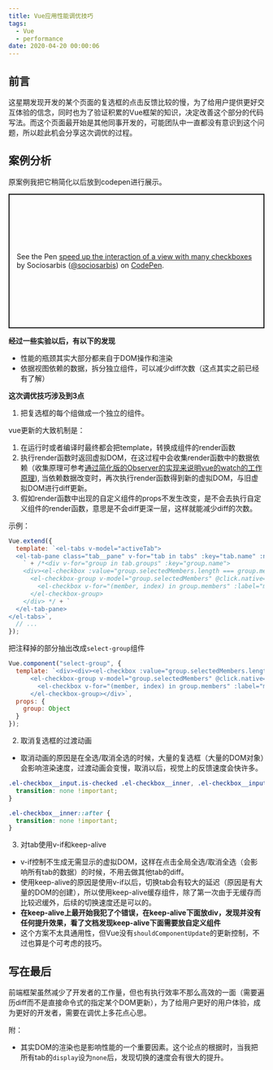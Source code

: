 ```yaml
---
title: Vue应用性能调优技巧
tags:
  - Vue
  - performance
date: 2020-04-20 00:00:06
---
```

## 前言
这星期发现开发的某个页面的复选框的点击反馈比较的慢，为了给用户提供更好交互体验的信念，同时也为了验证积累的Vue框架的知识，决定改善这个部分的代码写法。而这个页面最开始是其他同事开发的，可能团队中一直都没有意识到这个问题，所以趁此机会分享这次调优的过程。

## 案例分析
原案例我把它稍简化以后放到codepen进行展示。

<p class="codepen" data-height="265" data-theme-id="light" data-default-tab="js,result" data-user="sociosarbis" data-slug-hash="ExVyppE" style="height: 265px; box-sizing: border-box; display: flex; align-items: center; justify-content: center; border: 2px solid; margin: 1em 0; padding: 1em;" data-pen-title="speed up the interaction of a view with many checkboxes">
  <span>See the Pen <a href="https://codepen.io/sociosarbis/pen/ExVyppE">
  speed up the interaction of a view with many checkboxes</a> by Sociosarbis (<a href="https://codepen.io/sociosarbis">@sociosarbis</a>)
  on <a href="https://codepen.io">CodePen</a>.</span>
</p>
<script async src="https://static.codepen.io/assets/embed/ei.js"></script>

**经过一些实验以后，有以下的发现**
* 性能的瓶颈其实大部分都来自于DOM操作和渲染
* 依据视图依赖的数据，拆分独立组件，可以减少diff次数（这点其实之前已经有了解）

**这次调优技巧涉及到3点**
1. 把复选框的每个组做成一个独立的组件。

vue更新的大致机制是：
1. 在运行时或者编译时最终都会把template，转换成组件的render函数
2. 执行render函数时返回虚拟DOM，在这过程中会收集render函数中的数据依赖（收集原理可参考[通过简化版的Observer的实现来说明vue的watch的工作原理](https://sociosarbis.github.io/study-memo/2018/11/11/simple-implementation-of-observer-to-illustrate-how-vue-watcher-works/)), 当依赖数据改变时，再次执行render函数得到新的虚拟DOM，与旧虚拟DOM进行diff更新。
3. 假如render函数中出现的自定义组件的props不发生改变，是不会去执行自定义组件的render函数，意思是不会diff更深一层，这样就能减少diff的次数。

示例：

```js
Vue.extend({
  template: `<el-tabs v-model="activeTab">
  <el-tab-pane class="tab__pane" v-for="tab in tabs" :key="tab.name" :name="tab.name" :label="tab.name + '(' + tabCount(tab) +')'">
    ` + /*<div v-for="group in tab.groups" :key="group.name">
    <div><el-checkbox :value="group.selectedMembers.length === group.members.length" @input="group.selectedMembers = $event ? group.members : []" @click.native="startInteraction"/>{{group.name + '(' + group.selectedMembers.length + ')'}}</div>
      <el-checkbox-group v-model="group.selectedMembers" @click.native="startInteraction">
        <el-checkbox v-for="(member, index) in group.members" :label="member" :key="index" />
      </el-checkbox-group>
    </div> */ + `
  </el-tab-pane>
</el-tabs>`,
  // ...
});
```
把注释掉的部分抽出改成`select-group`组件
```js
Vue.component("select-group", {
  template: `<div><div><el-checkbox :value="group.selectedMembers.length === group.members.length" @input="group.selectedMembers = $event ? group.members : []" @click.native="$emit('click')"/>{{group.name + '(' + group.selectedMembers.length + ')'}}</div>
      <el-checkbox-group v-model="group.selectedMembers" @click.native="$emit('click')">
        <el-checkbox v-for="(member, index) in group.members" :label="member" :key="index" />
      </el-checkbox-group></div>`,
  props: {
    group: Object
  }
});
```

2. 取消复选框的过渡动画

* 取消动画的原因是在全选/取消全选的时候，大量的复选框（大量的DOM对象）会影响渲染速度，过渡动画会变慢，取消以后，视觉上的反馈速度会快许多。
```css
.el-checkbox__input.is-checked .el-checkbox__inner, .el-checkbox__input.is-indeterminate .el-checkbox__inner {
  transition: none !important;
}

.el-checkbox__inner::after {
  transition: none !important;
}
```
3. 对tab使用v-if和keep-alive
* v-if控制不生成无需显示的虚拟DOM，这样在点击全局全选/取消全选（会影响所有tab的数据）的时候，不用去做其他tab的diff。
* 使用keep-alive的原因是使用v-if以后，切换tab会有较大的延迟（原因是有大量的DOM的创建），所以使用keep-alive缓存组件，除了第一次由于无缓存而比较迟缓外，后续的切换速度还是可以的。
* **在keep-alive上最开始我犯了个错误，在keep-alive下面放div，发现并没有任何提升效果，看了文档发现keep-alive下面需要放自定义组件**
* 这个方案不太具通用性，但Vue没有`shouldComponentUpdate`的更新控制，不过也算是个可考虑的技巧。

## 写在最后
前端框架虽然减少了开发者的工作量，但也有执行效率不那么高效的一面（需要遍历diff而不是直接命令式的指定某个DOM更新），为了给用户更好的用户体验，成为更好的开发者，需要在调优上多花点心思。

附：
* 其实DOM的渲染也是影响性能的一个重要因素。这个论点的根据时，当我把所有tab的`display`设为`none`后，发现切换的速度会有很大的提升。